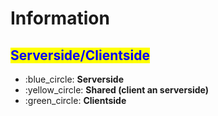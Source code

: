 # Information

## <mark style="color:blue;">Serverside/Clientside</mark>

* :blue\_circle: **Serverside**
* :yellow\_circle: **Shared (client an serverside)**
* :green\_circle: **Clientside**

###
